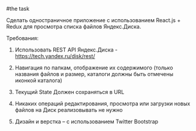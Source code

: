 #the task

Сделать одностраничное приложение с использованием React.js + Redux для просмотра списка файлов Яндекс.Диска.

Требования:

1.   Использовать REST API Яндекс.Диска - https://tech.yandex.ru/disk/rest/

2.   Навигация по папкам, отображение их содержимого (только названия файлов и размер, каталоги должны быть отмечены иконкой каталога)

3.   Текущий State Должен сохраняться в URL

4.   Никаких операций редактирования, просмотра или загрузки новых файлов на Диск реализовывать не нужно

5.   Дизайн и верстка – с использованием Twitter Bootstrap
